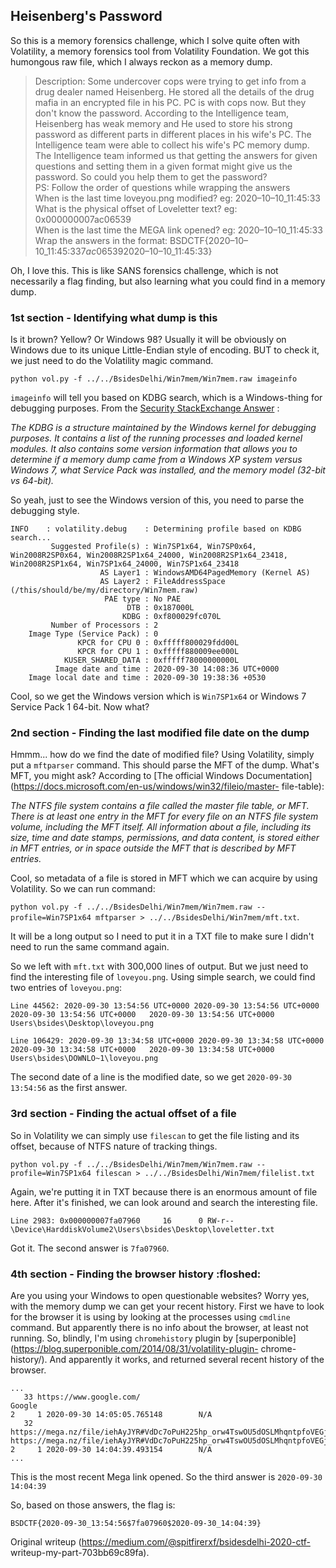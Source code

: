 ## Heisenberg's Password  
So this is a memory forensics challenge, which I solve quite often with
Volatility, a memory forensics tool from Volatility Foundation. We got this
humongous raw file, which I always reckon as a memory dump. 

> Description: Some undercover cops were trying to get info from a drug dealer
> named Heisenberg. He stored all the details of the drug mafia in an
> encrypted file in his PC. PC is with cops now. But they don't know the
> password. According to the Intelligence team, Heisenberg has weak memory and
> He used to store his strong password as different parts in different places
> in his wife's PC. The Intelligence team were able to collect his wife's PC
> memory dump. The Intelligence team informed us that getting the answers for
> given questions and setting them in a given format might give us the
> password. So could you help them to get the password?  
>PS: Follow the order of questions while wrapping the answers  
> When is the last time loveyou.png modified? eg: 2020–10–10_11:45:33  
> What is the physical offset of Loveletter text? eg: 0x000000007ac06539  
> When is the last time the MEGA link opened? eg: 2020–10–10_11:45:33  
> Wrap the answers in the format:
> BSDCTF{2020–10–10_11:45:33$7ac06539$2020–10–10_11:45:33}

Oh, I love this. This is like SANS forensics challenge, which is not
necessarily a flag finding, but also learning what you could find in a memory
dump.

### 1st section - Identifying what dump is this  
Is it brown? Yellow? Or Windows 98? Usually it will be obviously on Windows
due to its unique Little-Endian style of encoding. BUT to check it, we just
need to do the Volatility magic command.

`python vol.py -f ../../BsidesDelhi/Win7mem/Win7mem.raw imageinfo`

`imageinfo` will tell you based on KDBG search, which is a Windows-thing for
debugging purposes. From the [Security StackExchange
Answer](https://security.stackexchange.com/a/71117) :

_The KDBG is a structure maintained by the Windows kernel for debugging
purposes. It contains a list of the running processes and loaded kernel
modules. It also contains some version information that allows you to
determine if a memory dump came from a Windows XP system versus Windows 7,
what Service Pack was installed, and the memory model (32-bit vs 64-bit)._

So yeah, just to see the Windows version of this, you need to parse the
debugging style.  
```  
INFO    : volatility.debug    : Determining profile based on KDBG search...  
         Suggested Profile(s) : Win7SP1x64, Win7SP0x64, Win2008R2SP0x64, Win2008R2SP1x64_24000, Win2008R2SP1x64_23418, Win2008R2SP1x64, Win7SP1x64_24000, Win7SP1x64_23418  
                    AS Layer1 : WindowsAMD64PagedMemory (Kernel AS)  
                    AS Layer2 : FileAddressSpace (/this/should/be/my/directory/Win7mem.raw)  
                     PAE type : No PAE  
                          DTB : 0x187000L  
                         KDBG : 0xf800029fc070L  
         Number of Processors : 2  
    Image Type (Service Pack) : 0  
               KPCR for CPU 0 : 0xfffff800029fdd00L  
               KPCR for CPU 1 : 0xfffff880009ee000L  
            KUSER_SHARED_DATA : 0xfffff78000000000L  
          Image date and time : 2020-09-30 14:08:36 UTC+0000  
    Image local date and time : 2020-09-30 19:38:36 +0530  
```  
Cool, so we get the Windows version which is `Win7SP1x64` or Windows 7 Service
Pack 1 64-bit. Now what?

### 2nd section - Finding the last modified file date on the dump  
Hmmm... how do we find the date of modified file? Using Volatility, simply put
a `mftparser` command. This should parse the MFT of the dump. What's MFT, you
might ask? According to [The official Windows
Documentation](https://docs.microsoft.com/en-us/windows/win32/fileio/master-
file-table):

_The NTFS file system contains a file called the master file table, or MFT.
There is at least one entry in the MFT for every file on an NTFS file system
volume, including the MFT itself. All information about a file, including its
size, time and date stamps, permissions, and data content, is stored either in
MFT entries, or in space outside the MFT that is described by MFT entries._

Cool, so metadata of a file is stored in MFT which we can acquire by using
Volatility. So we can run command:

`python vol.py -f ../../BsidesDelhi/Win7mem/Win7mem.raw --profile=Win7SP1x64
mftparser > ../../BsidesDelhi/Win7mem/mft.txt`.

It will be a long output so I need to put it in a TXT file to make sure I
didn't need to run the same command again.

So we left with `mft.txt` with 300,000 lines of output. But we just need to
find the interesting file of `loveyou.png`. Using simple search, we could find
two entries of `loveyou.png`:

```  
Line 44562: 2020-09-30 13:54:56 UTC+0000 2020-09-30 13:54:56 UTC+0000
2020-09-30 13:54:56 UTC+0000   2020-09-30 13:54:56 UTC+0000
Users\bsides\Desktop\loveyou.png

Line 106429: 2020-09-30 13:34:58 UTC+0000 2020-09-30 13:34:58 UTC+0000
2020-09-30 13:34:58 UTC+0000   2020-09-30 13:34:58 UTC+0000
Users\bsides\DOWNLO~1\loveyou.png  
```

The second date of a line is the modified date, so we get `2020-09-30
13:54:56` as the first answer.

### 3rd section - Finding the actual offset of a file

So in Volatility we can simply use `filescan` to get the file listing and its
offset, because of NTFS nature of tracking things.

`python vol.py -f ../../BsidesDelhi/Win7mem/Win7mem.raw --profile=Win7SP1x64
filescan > ../../BsidesDelhi/Win7mem/filelist.txt`

Again, we're putting it in TXT because there is an enormous amount of file
here. After it's finished, we can look around and search the interesting file.

`Line 2983: 0x000000007fa07960     16      0 RW-r--
\Device\HarddiskVolume2\Users\bsides\Desktop\loveletter.txt`

Got it. The second answer is `7fa07960`.

### 4th section - Finding the browser history :floshed:

Are you using your Windows to open questionable websites? Worry yes, with the
memory dump we can get your recent history. First we have to look for the
browser it is using by looking at the processes using `cmdline` command. But
apparently there is no info about the browser, at least not running. So,
blindly, I'm using `chromehistory` plugin by
[superponible](https://blog.superponible.com/2014/08/31/volatility-plugin-
chrome-history/). And apparently it works, and returned several recent history
of the browser.  
```  
...  
   33 https://www.google.com/
Google
2     1 2020-09-30 14:05:05.765148        N/A  
   32
https://mega.nz/file/iehAyJYR#VdDc7oPuH225hp_orw4TswOU5dOSLMhqntpfoVEGjds
https://mega.nz/file/iehAyJYR#VdDc7oPuH225hp_orw4TswOU5dOSLMhqntpfoVEGjds
2     1 2020-09-30 14:04:39.493154        N/A  
...  
```

This is the most recent Mega link opened. So the third answer is `2020-09-30
14:04:39`

So, based on those answers, the flag is:

`BSDCTF{2020-09-30_13:54:56$7fa07960$2020-09-30_14:04:39}`

Original writeup (https://medium.com/@spitfirerxf/bsidesdelhi-2020-ctf-
writeup-my-part-703bb69c89fa).